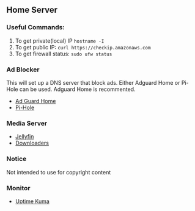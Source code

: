 ## Home Server

### Useful Commands:
1. To get private(local) IP `hostname -I`
2. To get public IP: `curl https://checkip.amazonaws.com`
3. To get firewall status: `sudo ufw status`

### Ad Blocker
This will set up a DNS server that block ads. 
Either Adguard Home or Pi-Hole can be used. Adguard Home is recommented.
- [Ad Guard Home](https://github.com/alimranahmed/home-server/tree/main/ad-blocker/adguard-home)
- [Pi-Hole](https://github.com/alimranahmed/home-server/tree/main/ad-blocker/pihole)

### Media Server
- [Jellyfin](https://github.com/alimranahmed/home-server/tree/main/media-server/jellyfin)
- [Downloaders](https://github.com/alimranahmed/home-server/tree/main/media-server/downloaders)

### Notice
Not intended to use for copyright content

### Monitor
- [Uptime Kuma](https://github.com/alimranahmed/home-server/tree/main/monitor/uptime-kuma)